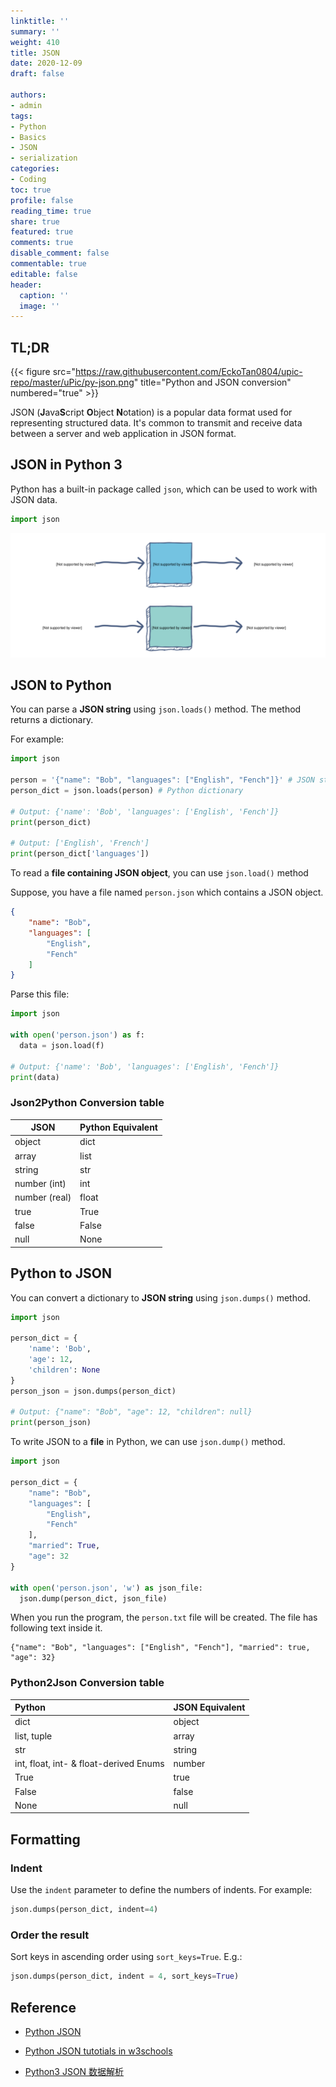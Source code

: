 ```yaml
---
linktitle: ''
summary: ''
weight: 410
title: JSON
date: 2020-12-09
draft: false

authors:
- admin
tags:
- Python
- Basics
- JSON
- serialization
categories:
- Coding
toc: true
profile: false
reading_time: true
share: true
featured: true
comments: true
disable_comment: false
commentable: true
editable: false
header:
  caption: ''
  image: ''
---
```


## TL;DR

{{< figure src="https://raw.githubusercontent.com/EckoTan0804/upic-repo/master/uPic/py-json.png" title="Python and JSON conversion" numbered="true" >}}

JSON (**J**ava**S**cript **O**bject **N**otation) is a popular data format used for representing structured data. It's common to transmit and receive data between a server and web application in JSON format.

## JSON in Python 3

Python has a built-in package called `json`, which can be used to work with JSON data.

```python
import json
```



![img](https://raw.githubusercontent.com/EckoTan0804/upic-repo/master/uPic/5767796078149632.svg)





## JSON to Python

You can parse a **JSON string** using  `json.loads()` method. The method returns a dictionary.

For example:

```python
import json

person = '{"name": "Bob", "languages": ["English", "Fench"]}' # JSON string
person_dict = json.loads(person) # Python dictionary

# Output: {'name': 'Bob', 'languages': ['English', 'Fench']}
print(person_dict)

# Output: ['English', 'French']
print(person_dict['languages'])
```

To read a **file containing JSON object**, you can use `json.load()` method 

Suppose, you have a file named `person.json` which contains a JSON object.

```json
{
    "name": "Bob", 
    "languages": [
        "English", 
        "Fench"
    ]
}
```

Parse this file:

```python
import json

with open('person.json') as f:
  data = json.load(f)

# Output: {'name': 'Bob', 'languages': ['English', 'Fench']}
print(data)
```

### Json2Python Conversion table

| JSON          | Python Equivalent |
| ------------- | ----------------- |
| object        | dict              |
| array         | list              |
| string        | str               |
| number (int)  | int               |
| number (real) | float             |
| true          | True              |
| false         | False             |
| null          | None              |

## Python to JSON

You can convert a dictionary to **JSON string** using `json.dumps()` method.

```python
import json

person_dict = {
    'name': 'Bob',
    'age': 12,
    'children': None
}
person_json = json.dumps(person_dict)

# Output: {"name": "Bob", "age": 12, "children": null}
print(person_json)
```

To write JSON to a **file** in Python, we can use `json.dump()` method.

```python
import json

person_dict = {
    "name": "Bob",
    "languages": [
        "English", 
        "Fench"
    ],
	"married": True,
	"age": 32
}

with open('person.json', 'w') as json_file:
  json.dump(person_dict, json_file)
```

When you run the program, the `person.txt` file will be created. The file has following text inside it.

```
{"name": "Bob", "languages": ["English", "Fench"], "married": true, "age": 32}
```

### Python2Json Conversion table

| Python                                 | JSON Equivalent |
| :------------------------------------- | :-------------- |
| dict                                   | object          |
| list, tuple                            | array           |
| str                                    | string          |
| int, float, int- & float-derived Enums | number          |
| True                                   | true            |
| False                                  | false           |
| None                                   | null            |

## Formatting

### Indent

Use the `indent` parameter to define the numbers of indents. For example:

```python
json.dumps(person_dict, indent=4)
```

### Order the result

Sort keys in ascending order using `sort_keys=True`. E.g.:

```python
json.dumps(person_dict, indent = 4, sort_keys=True)
```

## Reference

- [Python JSON](https://www.programiz.com/python-programming/json)
- [Python JSON tutotials in w3schools](https://www.w3schools.com/python/python_json.asp)

- [Python3 JSON 数据解析](https://www.runoob.com/python3/python3-json.html)